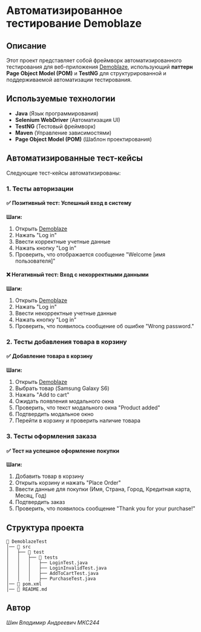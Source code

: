 # Автоматизированное тестирование Demoblaze

## Описание
Этот проект представляет собой фреймворк автоматизированного тестирования для веб-приложения [Demoblaze](https://www.demoblaze.com/), использующий **паттерн Page Object Model (POM)** и **TestNG** для структурированной и поддерживаемой автоматизации тестирования.

## Используемые технологии
- **Java** (Язык программирования)
- **Selenium WebDriver** (Автоматизация UI)
- **TestNG** (Тестовый фреймворк)
- **Maven** (Управление зависимостями)
- **Page Object Model (POM)** (Шаблон проектирования)

## Автоматизированные тест-кейсы
Следующие тест-кейсы автоматизированы:

### 1. Тесты авторизации
#### ✅ Позитивный тест: Успешный вход в систему
**Шаги:**
1. Открыть [Demoblaze](https://www.demoblaze.com/)
2. Нажать "Log in"
3. Ввести корректные учетные данные
4. Нажать кнопку "Log in"
5. Проверить, что отображается сообщение "Welcome [имя пользователя]"

#### ❌ Негативный тест: Вход с некорректными данными
**Шаги:**
1. Открыть [Demoblaze](https://www.demoblaze.com/)
2. Нажать "Log in"
3. Ввести некорректные учетные данные
4. Нажать кнопку "Log in"
5. Проверить, что появилось сообщение об ошибке "Wrong password."

### 2. Тесты добавления товара в корзину
#### ✅ Добавление товара в корзину
**Шаги:**
1. Открыть [Demoblaze](https://www.demoblaze.com/)
2. Выбрать товар (Samsung Galaxy S6)
3. Нажать "Add to cart"
4. Ожидать появления модального окна
5. Проверить, что текст модального окна "Product added"
6. Подтвердить модальное окно
7. Перейти в корзину и проверить наличие товара

### 3. Тесты оформления заказа
#### ✅ Тест на успешное оформление покупки
**Шаги:**
1. Добавить товар в корзину
2. Открыть корзину и нажать "Place Order"
3. Ввести данные для покупки (Имя, Страна, Город, Кредитная карта, Месяц, Год)
4. Подтвердить заказ
5. Проверить, что появилось сообщение "Thank you for your purchase!"

## Структура проекта
```
📂 DemoblazeTest
│── 📂 src
│   ├── 📂 test
│   │   ├── 📂 tests
│   │   │   ├── LoginTest.java
│   │   │   ├── LoginInvalidTest.java
│   │   │   ├── AddToCartTest.java
│   │   │   ├── PurchaseTest.java
│── 📄 pom.xml
│── 📄 README.md
```

## Автор
*Шин Владимир Андреевич МКС244*